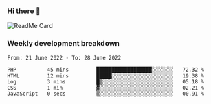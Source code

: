 ### Hi there 👋

<!--
**itzcy/itzcy** is a ✨ _special_ ✨ repository because its `README.md` (this file) appears on your GitHub profile.

Here are some ideas to get you started:

- 🔭 I’m currently working on ...
- 🌱 I’m currently learning ...
- 👯 I’m looking to collaborate on ...
- 🤔 I’m looking for help with ...
- 💬 Ask me about ...
- 📫 How to reach me: ...
- 😄 Pronouns: ...
- ⚡ Fun fact: ...
-->
![ReadMe Card](https://github-readme-stats.vercel.app/api?username=itzcy&show_icons=true&title_color=2d3198&icon_color=797cb8&text_color=24292e&bg_color=f6f8fa)

### Weekly development breakdown
<!--START_SECTION:waka-->

```text
From: 21 June 2022 - To: 28 June 2022

PHP          45 mins         ██████████████████░░░░░░░   72.32 %
HTML         12 mins         █████░░░░░░░░░░░░░░░░░░░░   19.38 %
Log          3 mins          █▒░░░░░░░░░░░░░░░░░░░░░░░   05.18 %
CSS          1 min           ▓░░░░░░░░░░░░░░░░░░░░░░░░   02.21 %
JavaScript   0 secs          ▒░░░░░░░░░░░░░░░░░░░░░░░░   00.91 %
```

<!--END_SECTION:waka-->

